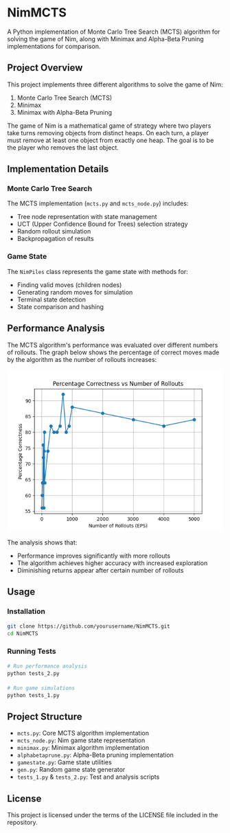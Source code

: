 # NimMCTS

A Python implementation of Monte Carlo Tree Search (MCTS) algorithm for solving the game of Nim, along with Minimax and Alpha-Beta Pruning implementations for comparison.

## Project Overview

This project implements three different algorithms to solve the game of Nim:
1. Monte Carlo Tree Search (MCTS)
2. Minimax
3. Minimax with Alpha-Beta Pruning

The game of Nim is a mathematical game of strategy where two players take turns removing objects from distinct heaps. On each turn, a player must remove at least one object from exactly one heap. The goal is to be the player who removes the last object.

## Implementation Details

### Monte Carlo Tree Search
The MCTS implementation (`mcts.py` and `mcts_node.py`) includes:
- Tree node representation with state management
- UCT (Upper Confidence Bound for Trees) selection strategy
- Random rollout simulation
- Backpropagation of results

### Game State
The `NimPiles` class represents the game state with methods for:
- Finding valid moves (children nodes)
- Generating random moves for simulation
- Terminal state detection
- State comparison and hashing

## Performance Analysis

The MCTS algorithm's performance was evaluated over different numbers of rollouts. The graph below shows the percentage of correct moves made by the algorithm as the number of rollouts increases:

![MCTS Correctness Analysis](correctness.png)

The analysis shows that:
- Performance improves significantly with more rollouts
- The algorithm achieves higher accuracy with increased exploration
- Diminishing returns appear after certain number of rollouts

## Usage

### Installation
```bash
git clone https://github.com/yourusername/NimMCTS.git
cd NimMCTS
```

### Running Tests
```python
# Run performance analysis
python tests_2.py

# Run game simulations
python tests_1.py
```

## Project Structure

- `mcts.py`: Core MCTS algorithm implementation
- `mcts_node.py`: Nim game state representation
- `minimax.py`: Minimax algorithm implementation
- `alphabetaprune.py`: Alpha-Beta pruning implementation
- `gamestate.py`: Game state utilities
- `gen.py`: Random game state generator
- `tests_1.py` & `tests_2.py`: Test and analysis scripts

## License

This project is licensed under the terms of the LICENSE file included in the repository.
